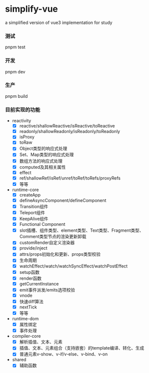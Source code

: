 # simplify-vue
a simplified version of vue3 implementation for study

### 测试
pnpm test

### 开发
pnpm dev

### 生产
pnpm build

### 目前实现的功能
- reactivity
   - [x] reactive/shallowReactive/isReactive/toReactive
   - [x] readonly/shallowReadonly/isReadonly/toReadonly
   - [x] isProxy
   - [x] toRaw
   - [x] Object类型的响应式处理
   - [x] Set、Map类型的响应式处理
   - [x] 数组方法的响应式处理
   - [x] computed及其相关属性
   - [x] effect
   - [x] ref/shallowRef/isRef/unref/toRef/toRefs/proxyRefs
   - [x] 等等
- runtime-core
   - [x] createApp
   - [x] defineAsyncComponent/defineComponent
   - [x] Transition组件
   - [x] Teleport组件
   - [x] KeepAlive组件
   - [x] Functional Component
   - [x] slot插槽、组件类型、element类型、Text类型、Fragment类型、Comment类型节点的渲染更新卸载
   - [x] customRender自定义渲染器
   - [x] provide/inject
   - [x] attrs/props初始化和更新、props类型校验
   - [x] 生命周期
   - [x] watchEffect/watch/watchSyncEffect/watchPostEffect
   - [x] setup函数
   - [x] render函数
   - [x] getCurrentInstance
   - [x] emit事件派发/emits选项校验
   - [x] vnode
   - [x] 快速diff算法
   - [x] nextTick
   - [x] 等等
- runtime-dom
   - [x] 属性绑定
   - [x] 事件处理
- compiler-core
   - [x] 解析插值、文本、元素
   - [x] 插值、文本、元素组合（支持嵌套）的template编译、转化、生成
   - [x] 普通元素v-show、v-if/v-else、v-bind、v-on
- shared
   - [x] 辅助函数
